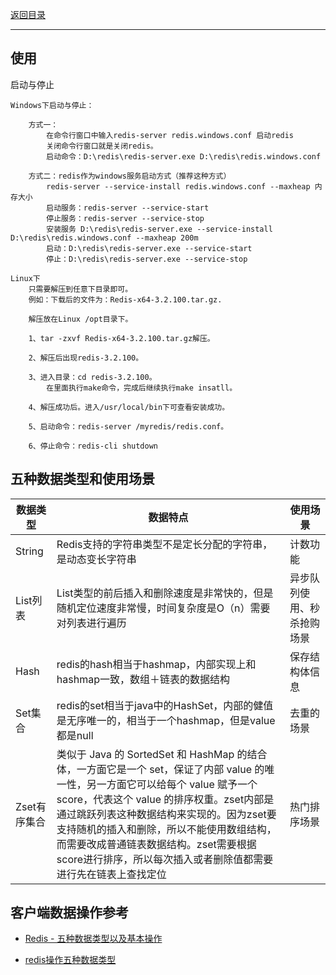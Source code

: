 <p>
    <a href="#" onclick="refreshContent('redis')">返回目录</a>
</p>

---

## 使用

启动与停止

    Windows下启动与停止：
    
        方式一：
            在命令行窗口中输入redis-server redis.windows.conf 启动redis
            关闭命令行窗口就是关闭redis。
            启动命令：D:\redis\redis-server.exe D:\redis\redis.windows.conf
            
        方式二：redis作为windows服务启动方式（推荐这种方式）
            redis-server --service-install redis.windows.conf --maxheap 内存大小
            启动服务：redis-server --service-start
            停止服务：redis-server --service-stop
            安装服务 D:\redis\redis-server.exe --service-install D:\redis\redis.windows.conf --maxheap 200m
            启动：D:\redis\redis-server.exe --service-start
            停止：D:\redis\redis-server.exe --service-stop
        
    Linux下
        只需要解压到任意下目录即可。
        例如：下载后的文件为：Redis-x64-3.2.100.tar.gz.
        
        解压放在Linux /opt目录下。
        
        1、tar -zxvf Redis-x64-3.2.100.tar.gz解压。
        
        2、解压后出现redis-3.2.100。
        
        3、进入目录：cd redis-3.2.100。
            在里面执行make命令，完成后继续执行make insatll。
        
        4、解压成功后。进入/usr/local/bin下可查看安装成功。
        
        5、启动命令：redis-server /myredis/redis.conf。
        
        6、停止命令：redis-cli shutdown

## 五种数据类型和使用场景

|数据类型|数据特点|使用场景|
|----|----|----|
|String|Redis支持的字符串类型不是定长分配的字符串，是动态变长字符串|计数功能|
|List列表|List类型的前后插入和删除速度是非常快的，但是随机定位速度非常慢，时间复杂度是O（n）需要对列表进行遍历|异步队列使用、秒杀抢购场景|
|Hash|redis的hash相当于hashmap，内部实现上和hashmap一致，数组＋链表的数据结构|保存结构体信息|
|Set集合|redis的set相当于java中的HashSet，内部的健值是无序唯一的，相当于一个hashmap，但是value都是null|去重的场景|
|Zset有序集合|类似于 Java 的 SortedSet 和 HashMap 的结合体，一方面它是一个 set，保证了内部 value 的唯一性，另一方面它可以给每个 value 赋予一个 score，代表这个 value 的排序权重。zset内部是通过跳跃列表这种数据结构来实现的。因为zset要支持随机的插入和删除，所以不能使用数组结构，而需要改成普通链表数据结构。zset需要根据score进行排序，所以每次插入或者删除值都需要进行先在链表上查找定位|热门排序场景|

## 客户端数据操作参考

- <a href="https://blog.csdn.net/Dance_sheng/article/details/118904661" target="_blank">Redis - 五种数据类型以及基本操作</a>

- <a href="https://blog.csdn.net/qq_41264674/article/details/81260135" target="_blank">redis操作五种数据类型</a>